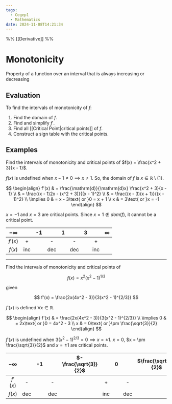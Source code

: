 ```yaml
---
tags:
  - Cegep1
  - Mathematics
date: 2024-11-08T14:21:34
---
```


%% [[Derivative]] %%

# Monotonicity

Property of a function over an interval that is always increasing or decreasing

## Evaluation

To find the intervals of monotonicity of $f$:

1. Find the domain of $f$.
2. Find and simplify $f'$.
3. Find all [[Critical Point|critical points]] of $f$.
4. Construct a sign table with the critical points.

## Examples

Find the intervals of monotonicity and critical points of $f(x) = \frac{x^2 + 3}{x - 1}$.

$f(x)$ is undefined when $x - 1 \ne 0 \implies x \ne 1$. So, the domain of $f$ is $x \in \mathbb{R}\setminus\{1\}$.

$$
\begin{align}
f'(x) & = \frac{\mathrm{d}}{\mathrm{d}x} \frac{x^2 + 3}{x - 1} \\
 & = \frac{(x - 1)2x - (x^2 + 3)}{(x - 1)^2} \\
 & = \frac{(x - 3)(x + 1)}{(x - 1)^2} \\
\implies 0 & = x - 3\text{ or }0 = x + 1 \\
x & = 3\text{ or }x = -1
\end{align}
$$

$x = -1$ and $x = 3$ are critical points. Since $x = 1 \notin dom(f)$, it cannot be a critical point.

| $-\infty$ |     | -1  |     |  1  |     |  3  |     | $\infty$ |
|:---------:|:---:|:---:|:---:|:---:|:---:|:---:|:---:|:--------:|
|  $f'(x)$  |  +  |     |  -  |     |  -  |     |  +  |          |
|  $f(x)$   | inc |     | dec |     | dec |     | inc |          |

---

Find the intervals of monotonicity and critical points of

$$
f(x) = x^2(x^2 - 1)^{1/3}
$$

given

$$
f'(x) = \frac{2x(4x^2 - 3)}{3(x^2 - 1)^{2/3}}
$$

$f'(x)$ is defined $\forall x\in \mathbb{R}$.

$$
\begin{align}
f'(x) & = \frac{2x(4x^2 - 3)}{3(x^2 - 1)^{2/3}} \\
\implies 0 & = 2x\text{ or }0 = 4x^2 - 3 \\
x & = 0\text{ or }\pm \frac{\sqrt{3}}{2}
\end{align}
$$

$f'(x)$ is undefined when $3(x^2 - 1)^{2/3} = 0 \implies x = \pm1$.
$x = 0$, $x = \pm \frac{\sqrt{3}}{2}$ and $x = \pm1$ are critical points.

| $-\infty$ |     | -1  |     | $-\frac{\sqrt{3}}{2}$ |     |  0  |     | $\frac{\sqrt{3}}{2}$ |     |  1  |     | $\infty$ |
|:---------:|:---:|:---:|:---:|:---------------------:|:---:|:---:|:---:|:--------------------:|:---:|:---:|:---:|:--------:|
|  $f'(x)$  |  -  |     |  -  |                       |  +  |     |  -  |                      |  +  |     |  +  |          |
|  $f(x)$   | dec |     | dec |                       | inc |     | dec |                      | inc |     | inc |          |
